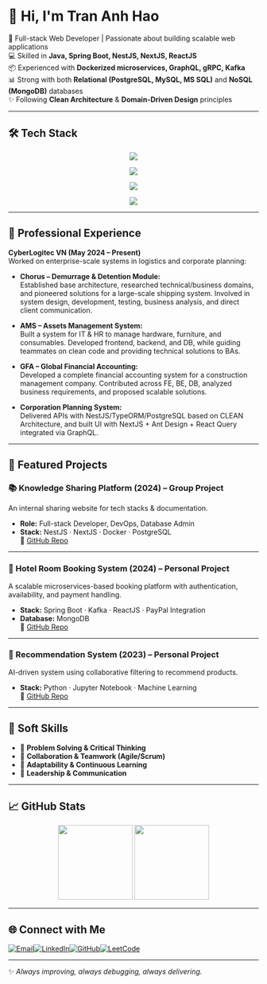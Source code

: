 # 👋 Hi, I'm Tran Anh Hao  

🚀 Full-stack Web Developer | Passionate about building scalable web applications  
💻 Skilled in **Java, Spring Boot, NestJS, NextJS, ReactJS**  
📦 Experienced with **Dockerized microservices, GraphQL, gRPC, Kafka**  
📊 Strong with both **Relational (PostgreSQL, MySQL, MS SQL)** and **NoSQL (MongoDB)** databases  
✨ Following **Clean Architecture** & **Domain-Driven Design** principles  

---

## 🛠️ Tech Stack  

<p align="center">
  <!-- Languages -->
  <img src="https://skillicons.dev/icons?i=java,python,typescript,javascript,php,cs,html" />
</p>

<p align="center">
  <!-- Frameworks -->
  <img src="https://skillicons.dev/icons?i=spring,react,nextjs,nestjs,dotnet" />
</p>

<p align="center">
  <!-- Databases -->
  <img src="https://skillicons.dev/icons?i=postgres,mysql,mongodb,redis" />
</p>

<p align="center">
  <!-- Tools & IDEs -->
  <img src="https://skillicons.dev/icons?i=docker,kafka,git,github,gitlab,linux,discord,eclipse,vscode,npm" />
</p>

---

## 💼 Professional Experience  

**CyberLogitec VN (May 2024 – Present)**  
Worked on enterprise-scale systems in logistics and corporate planning:  

- **Chorus – Demurrage & Detention Module:**  
  Established base architecture, researched technical/business domains, and pioneered solutions for a large-scale shipping system. Involved in system design, development, testing, business analysis, and direct client communication.  

- **AMS – Assets Management System:**  
  Built a system for IT & HR to manage hardware, furniture, and consumables. Developed frontend, backend, and DB, while guiding teammates on clean code and providing technical solutions to BAs.  

- **GFA – Global Financial Accounting:**  
  Developed a complete financial accounting system for a construction management company. Contributed across FE, BE, DB, analyzed business requirements, and proposed scalable solutions.  

- **Corporation Planning System:**  
  Delivered APIs with NestJS/TypeORM/PostgreSQL based on CLEAN Architecture, and built UI with NextJS + Ant Design + React Query integrated via GraphQL.  

---

## 🌟 Featured Projects  

### 📚 Knowledge Sharing Platform (2024) – Group Project  
An internal sharing website for tech stacks & documentation.  
- **Role:** Full-stack Developer, DevOps, Database Admin  
- **Stack:** NestJS · NextJS · Docker · PostgreSQL  
🔗 [GitHub Repo](https://github.com/Rocky-cyberclop/JWAT-Project-Backend)  

---

### 🏨 Hotel Room Booking System (2024) – Personal Project  
A scalable microservices-based booking platform with authentication, availability, and payment handling.  
- **Stack:** Spring Boot · Kafka · ReactJS · PayPal Integration  
- **Database:** MongoDB  
🔗 [GitHub Repo](https://github.com/Rocky-cyberclop/PersonalProject-HotelBookingBackend)  

---

### 🤖 Recommendation System (2023) – Personal Project  
AI-driven system using collaborative filtering to recommend products.  
- **Stack:** Python · Jupyter Notebook · Machine Learning  
🔗 [GitHub Repo](https://github.com/Rocky-cyberclop/PersonalProject-RecommendationSystem)  

---

## 🧩 Soft Skills  
- 🧠 **Problem Solving & Critical Thinking**  
- 🤝 **Collaboration & Teamwork (Agile/Scrum)**  
- 🔄 **Adaptability & Continuous Learning**  
- 🎯 **Leadership & Communication**  

---

## 📈 GitHub Stats  

<p align="center">
  <img src="https://github-readme-stats.vercel.app/api?username=Rocky-cyberclop&show_icons=true&theme=tokyonight" height="150"/>
  <img src="https://github-readme-stats.vercel.app/api/top-langs/?username=Rocky-cyberclop&layout=compact&theme=tokyonight" height="150"/>
</p>

---

## 🌐 Connect with Me  
[![Email](https://img.shields.io/badge/Email-trnnhhao%40gmail.com-red?style=for-the-badge&logo=gmail&logoColor=white)](mailto:trnnhhao@gmail.com)[![LinkedIn](https://img.shields.io/badge/LinkedIn-Profile-blue?style=for-the-badge&logo=linkedin)](https://www.linkedin.com/in/rocky-operation-87ab20298/)[![GitHub](https://img.shields.io/badge/GitHub-Profile-black?style=for-the-badge&logo=github)](https://github.com/Rocky-cyberclop)[![LeetCode](https://img.shields.io/badge/LeetCode-Profile-orange?style=for-the-badge&logo=leetcode)](https://leetcode.com/Rocky-cyberclop/)  

---

✨ *Always improving, always debugging, always delivering.*
